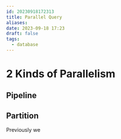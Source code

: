 ```yaml
---
id: 20230918172313
title: Parallel Query
aliases: 
date: 2023-09-18 17:23
draft: false
tags:
  - database
---
```



# 2 Kinds of Parallelism

## Pipeline



## Partition

Previously we 